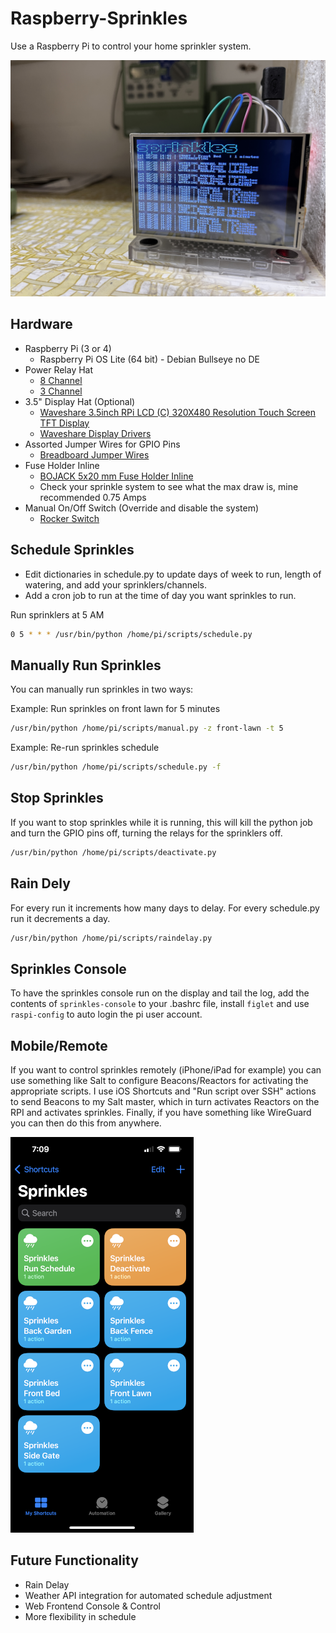 # Raspberry-Sprinkles
Use a Raspberry Pi to control your home sprinkler system.

![sprinkles](sprinkles.jpg "sprinkles")

## Hardware

*   Raspberry Pi (3 or 4)
    *   Raspberry Pi OS Lite (64 bit) - Debian Bullseye no DE
*   Power Relay Hat
    *   [8 Channel](https://www.amazon.com/gp/product/B08PSFK2L2/ref=ppx_yo_dt_b_asin_title_o03_s00?ie=UTF8&psc=1)
    *   [3 Channel](https://www.amazon.com/gp/product/B07CZL2SKN/ref=ppx_yo_dt_b_asin_title_o02_s00?ie=UTF8&psc=1)
*   3.5" Display Hat (Optional)
    *   [Waveshare 3.5inch RPi LCD (C) 320X480 Resolution Touch Screen TFT Display](https://www.amazon.com/gp/product/B07L1215W5/ref=ppx_yo_dt_b_search_asin_title?ie=UTF8&psc=1)
    *   [Waveshare Display Drivers](https://github.com/waveshare/LCD-show)
*   Assorted Jumper Wires for GPIO Pins
    *   [Breadboard Jumper Wires](https://www.amazon.com/EDGELEC-Breadboard-Optional-Assorted-Multicolored/dp/B07GD2BWPY/ref=sr_1_1_sspa?crid=3CBEKEEVH8FSE&keywords=jumper%2Bwires&qid=1653831397&s=industrial&sprefix=jumper%2Bwires%2Cindustrial%2C140&sr=1-1-spons&spLa=ZW5jcnlwdGVkUXVhbGlmaWVyPUExRU9FNjZTWjhJVzlZJmVuY3J5cHRlZElkPUEwNjQ4OTcyM1RLQ05ZRU1DNlRFSyZlbmNyeXB0ZWRBZElkPUEwOTQ1NDM2MUpBN1RMSkJGREFMWiZ3aWRnZXROYW1lPXNwX2F0ZiZhY3Rpb249Y2xpY2tSZWRpcmVjdCZkb05vdExvZ0NsaWNrPXRydWU&th=1)
*   Fuse Holder Inline
    *   [BOJACK 5x20 mm Fuse Holder Inline](https://www.amazon.com/gp/product/B0813Q4S6P/ref=ppx_yo_dt_b_search_asin_title?ie=UTF8&psc=1)
    * Check your sprinkle system to see what the max draw is, mine recommended 0.75 Amps
*   Manual On/Off Switch (Override and disable the system)
    *   [Rocker Switch](https://www.amazon.com/COOLOOdirect-Solder-Rocker-Switch-Toggle/dp/B071Y7SMVQ/ref=sr_1_3?crid=3OIHRJPLSXAT4&keywords=electronic+switch&qid=1653831746&sprefix=electronic+switch%2Caps%2C172&sr=8-3)

## Schedule Sprinkles
*   Edit dictionaries in schedule.py to update days of week to run, length of watering, and add your sprinklers/channels.
*   Add a cron job to run at the time of day you want sprinkles to run.

Run sprinklers at 5 AM
```bash
0 5 * * * /usr/bin/python /home/pi/scripts/schedule.py
```

## Manually Run Sprinkles
You can manually run sprinkles in two ways:

Example: Run sprinkles on front lawn for 5 minutes
```bash
/usr/bin/python /home/pi/scripts/manual.py -z front-lawn -t 5
```

Example: Re-run sprinkles schedule
```bash
/usr/bin/python /home/pi/scripts/schedule.py -f
```

## Stop Sprinkles
If you want to stop sprinkles while it is running, this will kill the python job and turn the GPIO pins off, turning the relays for the sprinklers off.

```bash
/usr/bin/python /home/pi/scripts/deactivate.py
```

## Rain Dely
For every run it increments how many days to delay. For every schedule.py run it decrements a day.

```bash
/usr/bin/python /home/pi/scripts/raindelay.py
```

## Sprinkles Console
To have the sprinkles console run on the display and tail the log, add the contents of ```sprinkles-console``` to your .bashrc file, install ```figlet``` and use ```raspi-config``` to auto login the pi user account.

## Mobile/Remote
If you want to control sprinkles remotely (iPhone/iPad for example) you can use something like Salt to configure Beacons/Reactors for activating the appropriate scripts. I use iOS  Shortcuts and "Run script over SSH" actions to send Beacons to my Salt master, which in turn activates Reactors on the RPI and activates sprinkles. Finally, if you have something like WireGuard you can then do this from anywhere.

![sprinkles-ios](sprinkles-ios.png "sprinkles-ios")

## Future Functionality

*   Rain Delay
*   Weather API integration for automated schedule adjustment
*   Web Frontend Console & Control
*   More flexibility in schedule